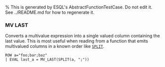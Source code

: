 % This is generated by ESQL's AbstractFunctionTestCase. Do not edit it. See ../README.md for how to regenerate it.

### MV LAST
Converts a multivalue expression into a single valued column containing the last
value. This is most useful when reading from a function that emits multivalued
columns in a known order like [`SPLIT`](https://www.elastic.co/docs/reference/query-languages/esql/functions-operators/string-functions#esql-split).

```esql
ROW a="foo;bar;baz"
| EVAL last_a = MV_LAST(SPLIT(a, ";"))
```
